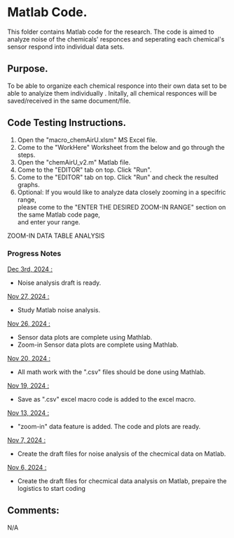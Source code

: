 # Matlab Code.

This folder contains Matlab code for the research. 
The code is aimed to analyze noise of the chemicals' responces and seperating 
each chemical's sensor respond into individual data sets.


## Purpose.

To be able to organize each chemical responce into their own data set to be able to analyize them individually .
Initally, all chemical responces will be saved/received in the same document/file. 

## Code Testing Instructions.

1. Open the "macro_chemAirU.xlsm" MS Excel file. <br>
2. Come to the "WorkHere" Worksheet from the below and go through the steps. <br>
3. Open the "chemAirU_v2.m" Matlab file. <br>
4. Come to the "EDITOR" tab on top. Click "Run". <br>
5. Come to the "EDITOR" tab on top. Click "Run" and check the resulted graphs. <br>
6. Optional: If you would like to analyze data closely zooming in a specifric range, <br>
please come to the "ENTER THE DESIRED ZOOM-IN RANGE" section on the same Matlab code page, <br> 
and enter your range. <br>

ZOOM-IN DATA TABLE ANALYSIS

### Progress Notes
<ins> Dec 3rd, 2024 : </ins> <br>
 - Noise analysis draft is ready.

<ins> Nov 27, 2024 : </ins> <br>
 - Study Matlab noise analysis.

 <ins> Nov 26, 2024 : </ins> <br>
 - Sensor data plots are complete using Mathlab. 
 - Zoom-in Sensor data plots are complete using Mathlab.<br>
 
 
 <ins> Nov 20, 2024 : </ins> <br>
 - All math work with the ".csv" files should be done using Mathlab. <br>
 
  <ins> Nov 19, 2024 : </ins> <br>
 - Save as ".csv" excel macro code is added to the excel macro. <br>
 
 <ins> Nov 13, 2024 : </ins> <br>
 - "zoom-in" data feature is added. The code and plots are ready. <br>
 
<ins>  Nov 7, 2024 : </ins> <br>
 - Create the draft files for  noise analysis of the checmical data on Matlab. <br>

<ins>  Nov 6, 2024 : </ins> <br>
 - Create the draft files for  checmical data analysis on Matlab, prepaire the logistics to start coding <br>
  

 
 
## Comments:

N/A


